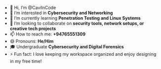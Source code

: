 - 👋 Hi, I’m @CaviInCode  
- 👀 I’m interested in **Cybersecurity and Networking**  
- 🌱 I’m currently learning **Penetration Testing and Linux Systems**  
- 💞️ I’m looking to collaborate on **security tools, network setups, or creative tech projects**  
- 📫 How to reach me: **+94765551309**  
- 😄 Pronouns: **He/Him**  
- 🎓 Undergraduate **Cybersecurity and Digital Forensics**  
- ⚡ Fun fact: I love keeping my workspace organized and enjoy designing in my free time!  

<!---  
CaviInCode/CaviInCode is a ✨ special ✨ repository because its `README.md` (this file) appears on your GitHub profile.  
You can click the Preview link to take a look at your changes.  
--->  
